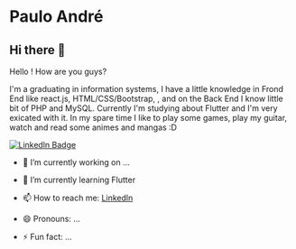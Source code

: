 # Paulo André

## Hi there 👋

 Hello ! How are you guys? 
 
 I'm a graduating in information systems, I have a little  knowledge in Frond End like react.js, HTML/CSS/Bootstrap, , and on the Back End I know little bit of PHP and MySQL.       Currently I'm studying about Flutter and I'm very exicated with it. In my spare time I like to play some games, play my guitar, watch and read some animes and mangas :D 


[![Linkedln Badge](https://img.shields.io/badge/-Linkedln-blue?style=flat-square&logo=Linkedin&logoColor=white&link=www.linkedin.com/in/paulo-andré-dev)](www.linkedin.com/in/paulo-andré-dev)
- 🔭 I’m currently working on ...
- 🌱 I’m currently learning Flutter 
- 📫 How to reach me: [Linkedln](https://blog.da2k.com.br)

- 😄 Pronouns: ...
- ⚡ Fun fact: ...

